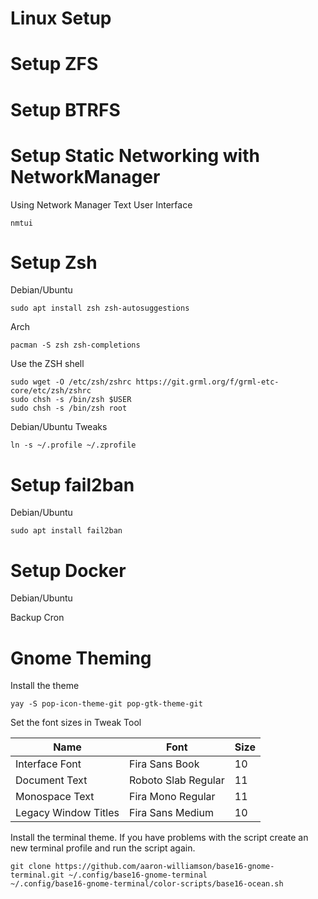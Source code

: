 # Linux Setup

# Setup ZFS

# Setup BTRFS

# Setup Static Networking with NetworkManager

Using Network Manager Text User Interface

    nmtui

# Setup Zsh

Debian/Ubuntu

    sudo apt install zsh zsh-autosuggestions

Arch

    pacman -S zsh zsh-completions

Use the ZSH shell

    sudo wget -O /etc/zsh/zshrc https://git.grml.org/f/grml-etc-core/etc/zsh/zshrc
    sudo chsh -s /bin/zsh $USER
    sudo chsh -s /bin/zsh root

Debian/Ubuntu Tweaks

    ln -s ~/.profile ~/.zprofile

# Setup fail2ban

Debian/Ubuntu

    sudo apt install fail2ban


# Setup Docker

Debian/Ubuntu


Backup Cron

# Gnome Theming

Install the theme

    yay -S pop-icon-theme-git pop-gtk-theme-git

Set the font sizes in Tweak Tool

| Name                 | Font                | Size |
| -------------------- | ------------------- | ---- |
| Interface Font       | Fira Sans Book      | 10   |
| Document Text        | Roboto Slab Regular | 11   |
| Monospace Text       | Fira Mono Regular   | 11   |
| Legacy Window Titles | Fira Sans Medium    | 10   |

Install the terminal theme. If you have problems with the script create an new terminal profile and run the script again.

    git clone https://github.com/aaron-williamson/base16-gnome-terminal.git ~/.config/base16-gnome-terminal
    ~/.config/base16-gnome-terminal/color-scripts/base16-ocean.sh

